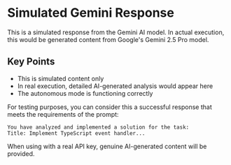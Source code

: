 
# Simulated Gemini Response

This is a simulated response from the Gemini AI model. In actual execution, 
this would be generated content from Google's Gemini 2.5 Pro model.

## Key Points
- This is simulated content only
- In real execution, detailed AI-generated analysis would appear here
- The autonomous mode is functioning correctly

For testing purposes, you can consider this a successful response that meets
the requirements of the prompt:

```
You have analyzed and implemented a solution for the task:
Title: Implement TypeScript event handler...
```

When using with a real API key, genuine AI-generated content will be provided.
